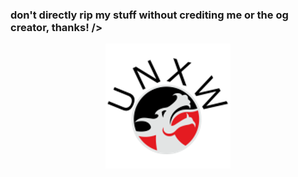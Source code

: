 <bold><h3>don't directly rip my stuff without crediting me or the og creator, thanks! /></bold>
<p align="center"><img src="unxw.png" alt="My crappy free logo! :)" /></p>
